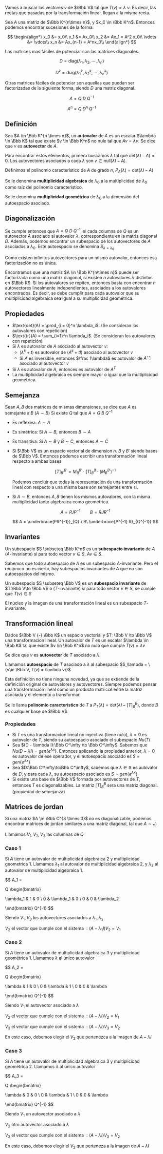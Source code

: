 Vamos a buscar los vectores $v$ de $\Bbb  V$ tal que $T(v) = \lambda\ v$. Es decir, las rectas que pasadas por la transformación lineal, llegan a la misma recta.

Sea $A$ una matriz de $\Bbb K^{n\times n}$, y $x_0 \in \Bbb K^n$. Entonces podemos encontrar sucesiones de la forma:

$$
\begin{align*}
x_0 &= x_0\\
x_1 &= Ax_0\\
x_2 &= Ax_1 = A^2 x_0\\
\vdots &= \vdots\\
x_n &= Ax_{n-1} = A^nx_0\\
\end{align*}
$$

Las matrices mas fáciles de potenciar son las matrices diagonales.

$$
D = \text{diag}(\lambda_1,\lambda_2,\cdots,\lambda_n)
$$

$$
D^k = \text{diag}(\lambda_1^k,\lambda_2^k, \cdots, \lambda_n^k)
$$

Otras matrices fáciles de potenciar son aquellas que puedan ser factorizadas de la siguiente forma, siendo $D$ una matriz diagonal.

$$
A = Q\ D\ Q^{-1}
$$

$$
A^n = Q\ D^n\ Q^{-1}
$$

## Definición

Sea $A \in \Bbb K^{n \times n}$, un **autovalor** de $A$ es un escalar $\lambda \in \Bbb K$ tal que existe $v \in \Bbb K^n$ no nulo tal que $Av = \lambda v$. Se dice que $v$ es **autovector** de $A$.

Para encontrar estos elementos, primero buscamos $\lambda$ tal que $\text{det}(\lambda I - A) = 0$. Los autovectores asociados a cada $\lambda$ son $v \in \text{null}(\lambda I - A)$.

Definimos el polinomio característico de $A$ de grado $n$, $P_A(\lambda) = \text{det}(\lambda I - A)$.

Se le denomina **multiplicidad algebraica** de $\lambda_0$ a la multiplicidad de $\lambda_0$ como raíz del polinomio caracteristico.

Se le denomina **multiplicidad geométrica** de $\lambda_0$ a la dimensión del autoespacio asociado.

## Diagonalización

Se cumple entonces que $A = Q\ D\ Q^{-1}$, si cada columna de $Q$ es un autovector $A$ asociado al autovalor $\lambda$, correspondiente en la matriz diagonal $D$. Además, podemos encontrar un subespacio de los autovectores de $A$ asociados a $\lambda_0$. Este autoespacio se denomina $S_{\lambda = \lambda_0}$

Como existen infinitos autovectores para un mismo autovalor, entonces esa factorización no es única.

Encontramos que una matriz $A \in \Bbb K^{n\times n}$ puede ser factorizada como una matriz diagonal, si existen $n$ autovalores $\lambda$ distintos en $\Bbb K$. Si los autovalores se repiten, entonces basta con encontrar $n$ autovectores linealmente independientes, asociados a los autovalores encontrados. Es decir, se debe cumplir para cada autovalor que su multiplicidad algebraica sea igual a su multiplicidad geométrica.

## Propiedades

- $\text{det}(A) = \prod_{i = 0}^n \lambda_i$. (Se consideran los autovalores con repetición)
- $\text{tr}(A) = \sum_{i=1}^n \lambda_i$. (Se consideran los autovalores con repetición)
- Si $\lambda$ es autovalor de $A$ asociado al autovector $v$:
	- $(\lambda^k + t)$ es autovalor de $(A^k + tI)$ asociado al autovector $v$
	- Si $A$ es inversible, entonces $\frac 1\lambda$ es autovalor de $A^-1$ asociado al autovector $v$
- Si $\lambda$ es autovalor de $A$, entonces es autovalor de $A^T$
- La multiplicidad algebraica es siempre mayor o igual que la multiplicidad geométrica.

## Semejanza

Sean $A, B$ dos matrices de mismas dimensiones, se dice que $A$ es semejante a $B$ $(A \sim B)$ Si existe $Q$ tal que $A = Q\ B\ Q^{-1}$

- Es reflexiva: $A \sim A$
- Es simétrica: Si $A \sim B$, entonces $B \sim A$
- Es transitiva: Si $A \sim B$ y $B \sim C$, entonces $A \sim C$
- Si $\Bbb V$ es un espacio vectorial de dimension $n$. $B$ y $B'$ siendo bases de $\Bbb V$. Entonces podemos escribir una transformación lineal respecto a ambas bases

	$$
    [T]_{B'}^{B'} = M_{B}^{B'}\cdot [T]_B^B\cdot (M_{B}^{B'})^{-1}
    $$

	Podemos concluir que todas la representación de una transformación lineal con respecto a una misma base son semejantes entre si.

- Si $A \sim B$, entonces $A, B$ tienen los mismos autovalores, con la misma multiplicidad tanto algebraica como geométrica.

	$$
    A = P J P^{-1} \qquad B = R J R^{-1}
    $$

	$$
	A = \underbrace{PR^{-1}}_{Q} \ B\  \underbrace{P^{-1} R}_{Q^{-1}}
	$$

## Invariantes

Un subespacio $S \subseteq \Bbb K^n$ es un **subespacio invariante** de $A$ $(A\text{-invariante})$ si para todo vector $v \in S$, $Av \in S$.

Sabemos que todo autoespacio de $A$ es un subespacio $A\text{-invariante}$. Pero el reciproco no es cierto, hay subespacios invariantes de $A$ que no son autoespacios del mismo.

Un subespacio $S \subseteq \Bbb V$ es un **subespacio invariante** de $T:\Bbb V\to \Bbb V$ o $(T\text{-invariante})$ si para todo vector $v\in S$, se cumple que $T(v) \in S$

El núcleo y la imagen de una transformación lineal es un subespacio $T\text{-invariante}$.

## Transformación lineal

Dados $\Bbb V {-} \Bbb K$ un espacio vectorial y $T: \Bbb V \to \Bbb V$ una transformacion lineal. Un autovalor de $T$ es un escalar $\lambda \in \Bbb K$ tal que existe $v \in \Bbb K^n$ no nulo que cumple $T(v) = \lambda v$

Se dice que $v$ es **autovector** de $T$ asociado a $\lambda$.

Llamamos **autoespacio** de $T$ asociado a $\lambda$ al subespacio $S_\lambda = \{v\in \Bbb V, T(v) = \lambda v\}$

Esta definición no tiene ninguna novedad, ya que se extiende de la definición original de autovalores y autovectores. Siempre podemos pensar una transformación lineal como un producto matricial entre la matriz asociada y el elemento a transformar.

Se le llama **polinomio característico** de $T$ a $P_T(\lambda) = \text{det}(\lambda I - [T]_B^B)$, donde $B$ es cualquier base de $\Bbb V$.

### Propiedades

- Si $T$ es una transformacion lineal no inyectiva (tiene nulo), $\lambda = 0$ es autovalor de $T$, siendo su autoespacio asociado el subespacio $Nu(T)$
- Sea $(D - \lambda I):\Bbb C^\infty \to \Bbb C^\infty$. Sabemos que $Nu(D - \lambda I) = gen\{e^{\lambda x}\}$. Entonces aplicando la propiedad anterior, $\lambda = 0$ es autovalor de ese operador, y el autoespacio asociado es $S = gen\{e^{\lambda x}\}$
- Sea $D:\Bbb C^\infty\to\Bbb C^\infty$, sabemos que $\lambda \in \mathbb{R}$ es autovalor de $D$, y para cada $\lambda$, su autoespacio asociado es $S = gen\{e^{\lambda x}\}$
- Si existe una base de $\Bbb V$ formada por autovectores de $T$, entonces $T$ es diagonalizables. La matriz $[T]_B^B$ sera una matriz diagonal. (propiedad de semejanza)

## Matrices de jordan

Si una matriz $A \in \Bbb C^{3 \times 3}$ no es diagonalizable, podemos encontrar matrices de jordan similares a una matriz diagonal, tal que $A \sim J_i$

Llamamos $V_1, V_2, V_3$ las columnas de $Q$

### Caso 1

Si $A$ tiene un autovalor de multiplicidad algebraica $2$ y multiplicidad geometrica $1$. Llamamos $\lambda_1$ al autovalor de multiplicidad algebraica $2$, y $\lambda_2$ al autovalor de multiplicidad algebraica $1$.

$$
A_1 = 

Q
\begin{bmatrix}

\lambda_1 & 1 & 0 \\
0 & \lambda_1 & 0 \\
0 & 0 & \lambda_2

\end{bmatrix}
Q^{-1}
$$

Siendo $V_1, V_3$ los autovectores asociados a $\lambda_1, \lambda_2$.

$V_2$ el vector que cumple con el sistema $: (A - \lambda_1I)V_2 = V_1$

### Caso 2

Si $A$ tiene un autovalor de multiplicidad algebraica $3$ y multiplicidad geométrica $1$. Llamamos $\lambda$ al único autovalor

$$
A_2 = 

Q
\begin{bmatrix}

\lambda & 1 & 0 \\
0 & \lambda & 1 \\
0 & 0 & \lambda

\end{bmatrix}
Q^{-1}
$$

Siendo $V_1$ el autovector asociado a $\lambda$

$V_2$ el vector que cumple con el sistema $:(A - \lambda I)V_2 = V_1$

$V_3$ el vector que cumple con el sistema $: (A- \lambda I)V_3 = V_2$

En este caso, debemos elegir el $V_2$ que pertenezca a la imagen de $A- \lambda I$

### Caso 3

Si $A$ tiene un autovalor de multiplicidad algebraica $3$ y multiplicidad geométrica $2$. Llamamos $\lambda$ al único autovalor

$$
A_3 = 

Q
\begin{bmatrix}

\lambda & 0 & 0 \\
0 & \lambda & 1 \\
0 & 0 & \lambda

\end{bmatrix}
Q^{-1}
$$

Siendo $V_1$ un autovector asociado a $\lambda$

$V_2$ otro autovector asociado a $\lambda$

$V_3$ el vector que cumple con el sistema $: (A- \lambda I)V_3 = V_2$

En este caso, debemos elegir el $V_2$ que perteneza a la imagen de $A- \lambda I$
